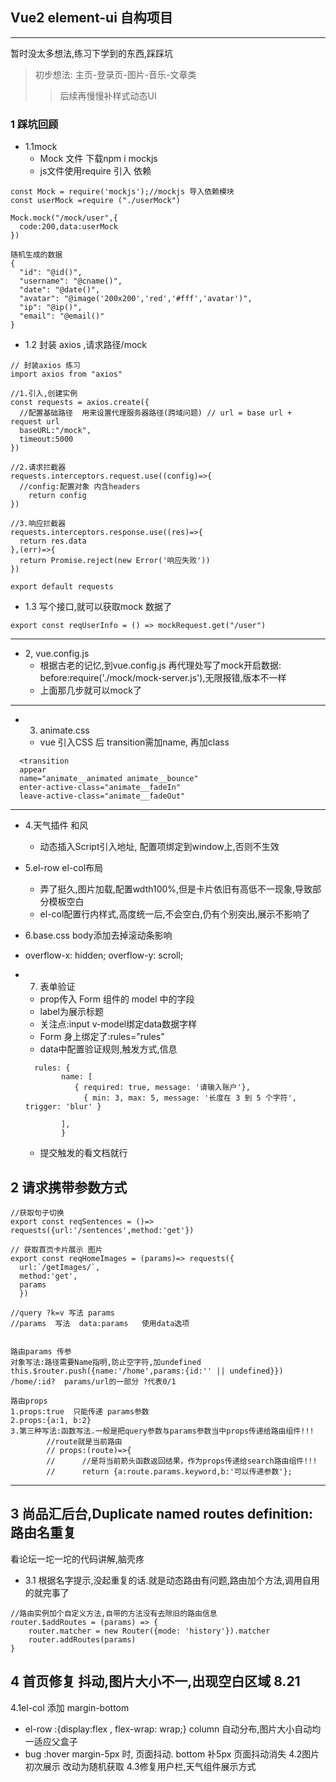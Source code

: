 ## Vue2 element-ui 自构项目
---
暂时没太多想法,练习下学到的东西,踩踩坑
> 初步想法: 主页-登录页-图片-音乐-文章类 
> >后续再慢慢补样式动态UI
> 
### 1 踩坑回顾 
- 1.1mock
  - Mock 文件 下载npm i mockjs  
  - js文件使用require 引入 依赖  
```
const Mock = require('mockjs');//mockjs 导入依赖模块
const userMock =require ("./userMock")

Mock.mock("/mock/user",{
  code:200,data:userMock
})

```
```
随机生成的数据
{
  "id": "@id()",
  "username": "@cname()",
  "date": "@date()",
  "avatar": "@image('200x200','red','#fff','avatar')",
  "ip": "@ip()",
  "email": "@email()"
}

```

- 1.2 封装 axios ,请求路径/mock
```
// 封装axios 练习
import axios from "axios"

//1.引入,创建实例
const requests = axios.create({
  //配置基础路径  用来设置代理服务器路径(跨域问题) // url = base url + request url 
  baseURL:"/mock",
  timeout:5000
})

//2.请求拦截器
requests.interceptors.request.use((config)=>{
  //config:配置对象 内含headers
    return config
})

//3.响应拦截器
requests.interceptors.response.use((res)=>{
  return res.data
},(err)=>{
  return Promise.reject(new Error('响应失败'))
})

export default requests
```

- 1.3 写个接口,就可以获取mock 数据了 
```
export const reqUserInfo = () => mockRequest.get("/user")
```
  
  ---
 
- 2, vue.config.js 
  - 根据古老的记忆,到vue.config.js 再代理处写了mock开启数据: before:require('./mock/mock-server.js'),无限报错,版本不一样
  - 上面那几步就可以mock了
---

- 3. animate.css 
  - vue 引入CSS 后 transition需加name, 再加class
```
  <transition 
  appear
  name="animate__animated animate__bounce"
  enter-active-class="animate__fadeIn"
  leave-active-class="animate__fadeOut"

```
---
- 4.天气插件 和风
  - 动态插入Script引入地址, 配置项绑定到window上,否则不生效
 
- 5.el-row el-col布局
  - 弄了挺久,图片加载,配置wdth100%,但是卡片依旧有高低不一现象,导致部分模板空白
  - el-col配置行内样式,高度统一后,不会空白,仍有个别突出,展示不影响了

- 6.base.css body添加去掉滚动条影响
-  overflow-x: hidden;
   overflow-y: scroll;  
- 7. 表单验证 
  - prop传入 Form 组件的 model 中的字段
  - label为展示标题
  - 关注点:input v-model绑定data数据字样
  - Form 身上绑定了:rules="rules"
  - data中配置验证规则,触发方式,信息
  ```
    rules: {
          name: [
             { required: true, message: '请输入账户'},
               { min: 3, max: 5, message: '长度在 3 到 5 个字符', trigger: 'blur' }
           
          ],
          }
  ```
  - 提交触发的看文档就行 

## 2 请求携带参数方式
```
//获取句子切换
export const reqSentences = ()=> requests({url:'/sentences',method:'get'})

// 获取首页卡片展示 图片 
export const reqHomeImages = (params)=> requests({
  url:`/getImages/`,
  method:'get',
  params
  })

//query ?k=v 写法 params      
//params  写法  data:params   使用data选项


```
````
路由params 传参 
对象写法:路径需要Name指明,防止空字符,加undefined 
this.$router.push({name:'/home',params:{id:'' || undefined}}) 
/home/:id?  params/url的一部分 ?代表0/1

路由props
1.props:true  只能传递 params参数
2.props:{a:1, b:2}
3.第三种写法:函数写法.一般是把query参数与params参数当中props传递给路由组件!!!
        //route就是当前路由
        // props:(route)=>{
        //      //是将当前箭头函数返回结果，作为props传递给search路由组件!!!
        //      return {a:route.params.keyword,b:'可以传递参数'};
````
-----
## 3  尚品汇后台,Duplicate named routes definition:路由名重复

看论坛一坨一坨的代码讲解,脑壳疼
   - 3.1 根据名字提示,没起重复的话.就是动态路由有问题,路由加个方法,调用自用的就完事了
````
//路由实例加个自定义方法,自带的方法没有去除旧的路由信息
router.$addRoutes = (params) => {
	router.matcher = new Router({mode: 'history'}).matcher
	router.addRoutes(params)
}

````


## 4 首页修复 抖动,图片大小不一,出现空白区域  8.21
4.1el-col 添加 margin-bottom 
 - el-row :{display:flex ,   flex-wrap: wrap;} column 自动分布,图片大小自动均一适应父盒子
 - bug :hover margin-5px 时, 页面抖动.  bottom 补5px 页面抖动消失
4.2图片初次展示 改动为随机获取
4.3修复用户栏,天气组件展示方式
